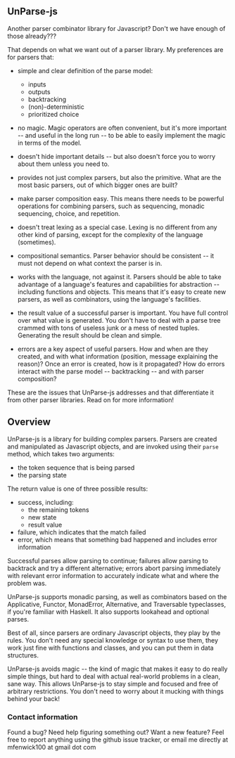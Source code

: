 ## UnParse-js ##

Another parser combinator library for Javascript?  Don't we have enough of those already???

That depends on what we want out of a parser library.  My preferences are for parsers that:

 - simple and clear definition of the parse model:
   - inputs
   - outputs
   - backtracking
   - (non)-deterministic 
   - prioritized choice
 
 - no magic.  Magic operators are often convenient, but it's more important -- 
   and useful in the long run -- to be able to easily implement the magic in
   terms of the model.

 - doesn't hide important details -- but also doesn't force you to worry about
   them unless you need to.

 - provides not just complex parsers, but also the primitive.  What are the most 
   basic parsers, out of which bigger ones are built?  
 
 - make parser composition easy.  This means there needs to be
   powerful operations for combining parsers, such as sequencing, monadic 
   sequencing, choice, and repetition.
 
 - doesn't treat lexing as a special case.  Lexing is no different from any
   other kind of parsing, except for the complexity of the language (sometimes).

 - compositional semantics.  Parser behavior should be consistent -- it must not
   depend on what context the parser is in.
 
 - works with the language, not against it.  Parsers should be able to take 
   advantage of a language's features and capabilities for abstraction -- 
   including functions and objects.  This means that it's easy to create new
   parsers, as well as combinators, using the language's facilities.

 - the result value of a successful parser is important.  You have full control
   over what value is generated.  You don't have to deal with a parse tree 
   crammed with tons of useless junk or a mess of nested tuples.  Generating the
   result should be clean and simple.

 - errors are a key aspect of useful parsers.  How and when are they created,
   and with what information (position, message explaining the reason)?  Once
   an error is created, how is it propagated?  How do errors interact with the
   parse model -- backtracking -- and with parser composition?

These are the issues that UnParse-js addresses and that differentiate it from
other parser libraries.  Read on for more information!
 

## Overview ##

UnParse-js is a library for building complex parsers.  Parsers are created and
manipulated as Javascript objects, and are invoked using their `parse` method,
which takes two arguments:

 - the token sequence that is being parsed
 - the parsing state

The return value is one of three possible results:

 - success, including:
    - the remaining tokens
    - new state
    - result value
 - failure, which indicates that the match failed
 - error, which means that something bad happened and includes error information

Successful parses allow parsing to continue; failures allow parsing to backtrack
and try a different alternative; errors abort parsing immediately with relevant
error information to accurately indicate what and where the problem was.

UnParse-js supports monadic parsing, as well as combinators based on the Applicative,
Functor, MonadError, Alternative, and Traversable typeclasses, if you're familiar
with Haskell.  It also supports lookahead and optional parses.  

Best of all, since parsers are ordinary Javascript objects, they play by the rules. 
You don't need any special knowledge or syntax to use them, they work just fine
with functions and classes, and you can put them in data structures.

UnParse-js avoids magic -- the kind of magic that makes it easy to do really simple
things, but hard to deal with actual real-world problems in a clean, sane way.
This allows UnParse-js to stay simple and focused and free of arbitrary restrictions.
You don't need to worry about it mucking with things behind your back!
     

### Contact information ###

Found a bug?  Need help figuring something out?  Want a new feature?  Feel free
to report anything using the github issue tracker, or email me directly at
mfenwick100 at gmail dot com

